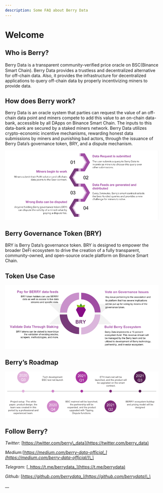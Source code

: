 ```yaml
---
description: Some FAQ about Berry Data
---
```


# Welcome

## Who is Berry?

Berry Data is a transparent community-veriﬁed price oracle on BSC\(Binance Smart Chain\). Berry Data provides a trustless and decentralized alternative for off-chain data. Also, it provides the infrastructure for decentralized applications to query off-chain data by properly incentivizing miners to provide data.  


## How does Berry work?

Berry Data is an oracle system that parties can request the value of an off-chain data point and miners compete to add this value to an on-chain data-bank, accessible by all DApps on Binance Smart Chain. The inputs to this data-bank are secured by a staked miners network. Berry Data utilizes crypto-economic incentive mechanisms, rewarding honest data submissions by miners and punishing bad actors, through the issuance of Berry Data’s governance token, BRY, and a dispute mechanism.

![](.gitbook/assets/image%20%286%29.png)

## Berry Governance Token \(BRY\)

BRY is Berry Data’s governance token. BRY is designed to empower the broader DeFi ecosystem to drive the creation of a fully transparent, community-owned, and open-source oracle platform on Binance Smart Chain.

## Token Use Case

![](.gitbook/assets/image%20%287%29.png)

## Berry’s Roadmap

![](.gitbook/assets/image%20%282%29.png)

## Follow Berry?

_Twitter:_ [https://twitter.com/berry\_data](https://twitter.com/berry_data)

_Medium:_[_https://medium.com/berry-data-official_](https://medium.com/berry-data-official/)\_\_

_Telegram:_ [_https://t.me/berrydata_](https://t.me/berrydata)

_Github:_ [_https://github.com/berrydata_](https://github.com/berrydata)\_\_

\_\_

